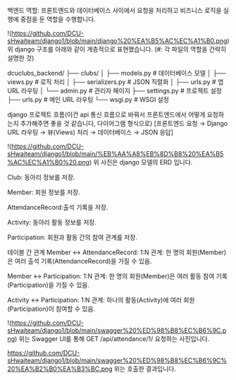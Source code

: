백엔드 역할: 프론트엔드와 데이터베이스 사이에서 요청을 처리하고 비즈니스 로직을 실행에 중점을 둔 역할을 수행합니다. 

!(https://github.com/DCU-sHwaiteam/django1/blob/main/django%20%EA%B5%AC%EC%A1%B0.png)
위 django 구조를 아래와 같이 계층적으로 표현했습니다. (#: 각 파일의 역할을 간략히 설명한 것)

dcuclubs_backend/
    ├── clubs/
    │   ├── models.py        # 데이터베이스 모델
    │   ├── views.py         # 로직 처리
    │   ├── serializers.py   # JSON 직렬화
    │   ├── urls.py          # 앱 URL 라우팅
    │   └── admin.py         # 관리자 페이지
    ├── settings.py          # 프로젝트 설정
    ├── urls.py              # 메인 URL 라우팅
    └── wsgi.py              # WSGI 설정

django 프로젝트 흐름(이건 api 통신 흐름으로 바꿔서 프론트엔드에서 어떻게 요청하는지 추가해주면 좋을 것 같습니다, 다이어그램 형식으로) 
[프론트엔드 요청 → Django URL 라우팅 → 뷰(Views) 처리 → 데이터베이스 → JSON 응답]

!(https://github.com/DCU-sHwaiteam/django1/blob/main/%EB%AA%A8%EB%8D%B8%20%EA%B5%AC%EC%A1%B0%20.png)
위 사진은 django 모델의 ERD 입니다.

Club: 동아리 정보를 저장.

Member: 회원 정보를 저장.

AttendanceRecord:출석 기록을 저장.

Activity: 동아리 활동 정보를 저장.

Participation: 회원과 활동 간의 참여 관계를 저장.

 테이블 간 관계
Member ↔ AttendanceRecord:
1:N 관계: 한 명의 회원(Member)은 여러 출석 기록(AttendanceRecord)을 가질 수 있음.

Member ↔ Participation:
1:N 관계: 한 명의 회원(Member)은 여러 활동 참여 기록(Participation)을 가질 수 있음.

Activity ↔ Participation:
1:N 관계: 하나의 활동(Activity)에 여러 회원(Participation)이 참여할 수 있음.

!(https://github.com/DCU-sHwaiteam/django1/blob/main/swagger%20%ED%98%B8%EC%B6%9C.png)
위는 Swagger UI를 통해 GET /api/attendance/1/ 요청하는 사진입니다. 

https://github.com/DCU-sHwaiteam/django1/blob/main/swagger%20%ED%98%B8%EC%B6%9C%20%EA%B2%B0%EA%B3%BC.png
 위는 호출한 결과입니다.
